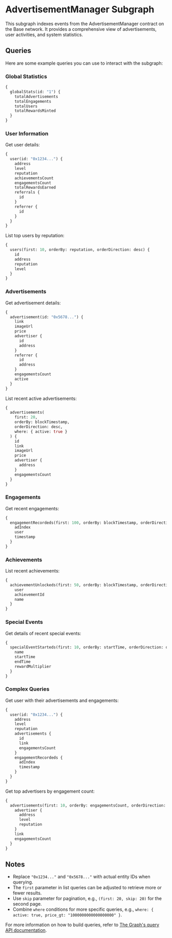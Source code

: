 # AdvertisementManager Subgraph

This subgraph indexes events from the AdvertisementManager contract on the Base network. It provides a comprehensive view of advertisements, user activities, and system statistics.

## Queries

Here are some example queries you can use to interact with the subgraph:

### Global Statistics

```graphql
{
  globalStats(id: "1") {
    totalAdvertisements
    totalEngagements
    totalUsers
    totalRewardsMinted
  }
}
```

### User Information

Get user details:

```graphql
{
  user(id: "0x1234...") {
    address
    level
    reputation
    achievementsCount
    engagementsCount
    totalRewardsEarned
    referrals {
      id
    }
    referrer {
      id
    }
  }
}
```

List top users by reputation:

```graphql
{
  users(first: 10, orderBy: reputation, orderDirection: desc) {
    id
    address
    reputation
    level
  }
}
```

### Advertisements

Get advertisement details:

```graphql
{
  advertisement(id: "0x5678...") {
    link
    imageUrl
    price
    advertiser {
      id
      address
    }
    referrer {
      id
      address
    }
    engagementsCount
    active
  }
}
```

List recent active advertisements:

```graphql
{
  advertisements(
    first: 20,
    orderBy: blockTimestamp,
    orderDirection: desc,
    where: { active: true }
  ) {
    id
    link
    imageUrl
    price
    advertiser {
      address
    }
    engagementsCount
  }
}
```

### Engagements

Get recent engagements:

```graphql
{
  engagementRecordeds(first: 100, orderBy: blockTimestamp, orderDirection: desc) {
    adIndex
    user
    timestamp
  }
}
```

### Achievements

List recent achievements:

```graphql
{
  achievementUnlockeds(first: 50, orderBy: blockTimestamp, orderDirection: desc) {
    user
    achievementId
    name
  }
}
```

### Special Events

Get details of recent special events:

```graphql
{
  specialEventStarteds(first: 10, orderBy: startTime, orderDirection: desc) {
    name
    startTime
    endTime
    rewardMultiplier
  }
}
```

### Complex Queries

Get user with their advertisements and engagements:

```graphql
{
  user(id: "0x1234...") {
    address
    level
    reputation
    advertisements {
      id
      link
      engagementsCount
    }
    engagementRecordeds {
      adIndex
      timestamp
    }
  }
}
```

Get top advertisers by engagement count:

```graphql
{
  advertisements(first: 10, orderBy: engagementsCount, orderDirection: desc) {
    advertiser {
      address
      level
      reputation
    }
    link
    engagementsCount
  }
}
```

## Notes

- Replace `"0x1234..."` and `"0x5678..."` with actual entity IDs when querying.
- The `first` parameter in list queries can be adjusted to retrieve more or fewer results.
- Use `skip` parameter for pagination, e.g., `(first: 20, skip: 20)` for the second page.
- Combine `where` conditions for more specific queries, e.g., `where: { active: true, price_gt: "1000000000000000000" }`.

For more information on how to build queries, refer to [The Graph's query API documentation](https://thegraph.com/docs/en/querying/graphql-api/).
